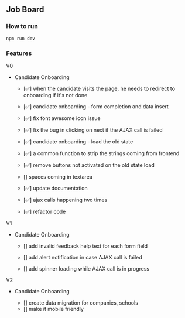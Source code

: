 ## Job Board
### How to run
`npm run dev`

### 

### Features

V0

- Candidate Onboarding

    - [✅] when the candidate visits the page, he needs to redirect to onboarding if it's not done

	- [✅] candidate onboarding - form completion and data insert

	- [✅] fix font awesome icon issue

	- [✅] fix the bug in clicking on next if the AJAX call is failed

	- [✅] candidate onboarding - load the old state

	- [✅] a common function to strip the strings coming from frontend

	- [✅] remove buttons not activated on the old state load

	- [] spaces coming in textarea

	- [✅] update documentation

	- [✅] ajax calls happening two times

	- [✅] refactor code


V1

- Candidate Onboarding

    - [] add invalid feedback help text for each form field

    - [] add alert notification in case AJAX call is failed

    - [] add spinner loading while AJAX call is in progress


V2

- Candidate Onboarding

	- [] create data migration for companies, schools
	- [] make it mobile friendly

